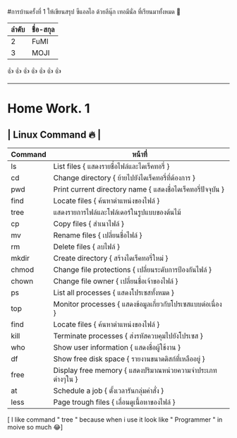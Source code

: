 #การบ้านครั้งที่ 1 
ให้เขียนสรุป ซีแอลไอ ด้วยลีนุ๊ก เทอมีนั่ล ที่เรียนมาทั้งหมด 
:tada:

ลำดับ | ชื่อ-สกุล
---- | -------
 2   |  FuMI
 3   |  MOJI
 
 
 :+1: :+1: :+1: :+1: :+1: :+1: :+1:


---------------------------------------------------------
# Home Work. 1 

| Linux Command :fire: |
--------------------------------
Command | หน้าที่ 
----    | -----  
 ls     | List files	{ แสดงรายชื่อไฟล์และไดเร็คทอรี่ }
 cd      |  Change directory	{ ย้ายไปยังไดเร็คทอรี่ที่ต้องการ }
 pwd      |  Print current directory name	{ แสดงชื่อไดเร็คทอรี่ปัจจุบัน }
 find      |  Locate files	{ ค้นหาตำแหน่งของไฟล์ }
 tree    | แสดงรายการไฟล์และโฟล์เดอร์ในรูปแบบของต้นไม้
 cp    | Copy files	{ สำเนาไฟล์ }
 mv   | Rename files	{ เปลี่ยนชื่อไฟล์ }
 rm   | Delete files	{ ลบไฟล์ } 
 mkdir  | Create directory	{ สร้างไดเร็คทอรี่ใหม่ }
 chmod | Change file protections	{ เปลี่ยนระดับการป้องกันไฟล์ } 
 chown | Change file owner	{ เปลี่ยนชื่อเจ้าของไฟล์ } 
 ps | List all processes	{ แสดงโปรเซสทั้งหมด } 
 top | Monitor processes	{ แสดงข้อมูลเกี่ยวกับโปรเซสแบบต่อเนื่อง }
 find |	Locate files	{ ค้นหาตำแหน่งของไฟล์ } 
 kill | Terminate processes	{ ส่งรหัสควบคุมไปยังโปรเซส }
 who | Show user information { แสดงชื่อผู้ใช้งาน }
 df | Show free disk space	 { รายงานขนาดดิสก์ที่เหลืออยู่ } 
 free | Display free memory	{ แสดงปริมาณหน่วยความจำประเภทต่างๆใน }  
 at | Schedule a job	{ ตั้งเวลารันกลุ่มคำสั่ง }
 less | Page trough files	{ เลื่อนดูเนื้อหาของไฟล์ } 
 
[  I like  command "  tree  " because when i use it look like " Programmer " in moive so much :joy:]  
  
 
 
 
 


 

 
 
 
 
